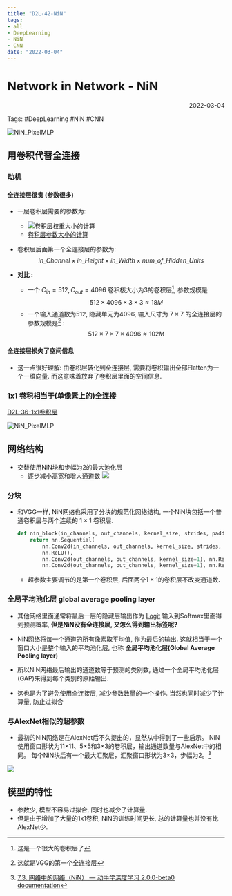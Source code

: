 ```yaml
---
title: "D2L-42-NiN"
tags:
- all
- DeepLearning
- NiN
- CNN
date: "2022-03-04"
---
```

# Network in Network - NiN

<div align="right"> 2022-03-04</div>

Tags: #DeepLearning #NiN #CNN 

![NiN_PixelMLP](notes/2022/2022.3/assets/NiN_PixelMLP.svg)
## 用卷积代替全连接
### 动机
#### 全连接层很贵 (参数很多)
- 一层卷积层需要的参数为: 
	- ![卷积层权重大小的计算](notes/2022/2022.2/assets/卷积层权重大小的计算.svg) 
	- [卷积层参数大小的计算](notes/2022/2022.2/卷积层参数大小的计算.md)

- 卷积层后面第一个全连接层的参数为: $$in\_Channel\times in\_Height\times in\_Width\times num\_of\_Hidden\_Units$$

- **对比 :**
	- 一个 $C_{in}=512, C_{out}=4096$ 卷积核大小为3的卷积层[^2], 参数规模是 $$512\times4096\times3\times3\approx 18M$$
	- 一个输入通道数为512, 隐藏单元为4096, 输入尺寸为 $7\times7$ 的全连接层的参数规模是[^3] :  $$512\times7\times7\times4096\approx 102M$$

#### 全连接层损失了空间信息
- 这一点很好理解:  由卷积层转化到全连接层, 需要将卷积输出全部Flatten为一个一维向量. 而这意味着放弃了卷积层里面的空间信息.

### 1x1 卷积相当于(单像素上的)全连接
 [D2L-36-1x1卷积层](notes/2022/2022.2/D2L-36-1x1卷积层.md)
 
![NiN_PixelMLP](notes/2022/2022.3/assets/NiN_PixelMLP.svg)

## 网络结构
- 交替使用NiN块和步幅为2的最大池化层
	- 逐步减小高宽和增大通道数
![](notes/2022/2022.3/assets/nin.svg)
### 分块
- 和VGG一样, NiN网络也采用了分块的规范化网络结构, 一个NiN块包括一个普通卷积层与两个连续的 $1\times1$ 卷积层.
	```python
	def nin_block(in_channels, out_channels, kernel_size, strides, padding):
		return nn.Sequential(
			nn.Conv2d(in_channels, out_channels, kernel_size, strides, padding),
			nn.ReLU(),
			nn.Conv2d(out_channels, out_channels, kernel_size=1), nn.ReLU(),
			nn.Conv2d(out_channels, out_channels, kernel_size=1), nn.ReLU())
	```
	- 超参数主要调节的是第一个卷积层, 后面两个$1\times1$的卷积层不改变通道数.

### 全局平均池化层 global average pooling layer
- 其他网络里面通常将最后一层的隐藏层输出作为 [Logit](notes/2022/2022.2/Logit.md) 输入到Softmax里面得到预测概率, **但是NiN没有全连接层, 又怎么得到输出标签呢?**
- NiN网络将每一个通道的所有像素取平均值, 作为最后的输出. 这就相当于一个窗口大小是整个输入的平均池化层, 也称 **全局平均池化层(Global Average Pooling layer)**
- 所以NiN网络最后输出的通道数等于预测的类别数, 通过一个全局平均池化层(GAP)来得到每个类别的原始输出.

- 这也是为了避免使用全连接层, 减少参数数量的一个操作. 当然也同时减少了计算量, 防止过拟合

### 与AlexNet相似的超参数
- 最初的NiN网络是在AlexNet后不久提出的，显然从中得到了一些启示。 NiN使用窗口形状为11×11、5×5和3×3的卷积层，输出通道数量与AlexNet中的相同。 每个NiN块后有一个最大汇聚层，汇聚窗口形状为3×3，步幅为2。[^5]

![](notes/2022/2022.3/assets/图片1.jpg)
## 模型的特性
- 参数少, 模型不容易过拟合, 同时也减少了计算量.
- 但是由于增加了大量的1x1卷积, NiN的训练时间更长, 总的计算量也并没有比AlexNet少.


[^2]: 这是一个很大的卷积层了
[^3]: 这就是VGG的第一个全连接层
[^5]: [7.3. 网络中的网络（NiN） — 动手学深度学习 2.0.0-beta0 documentation](https://zh-v2.d2l.ai/chapter_convolutional-modern/nin.html#id3)